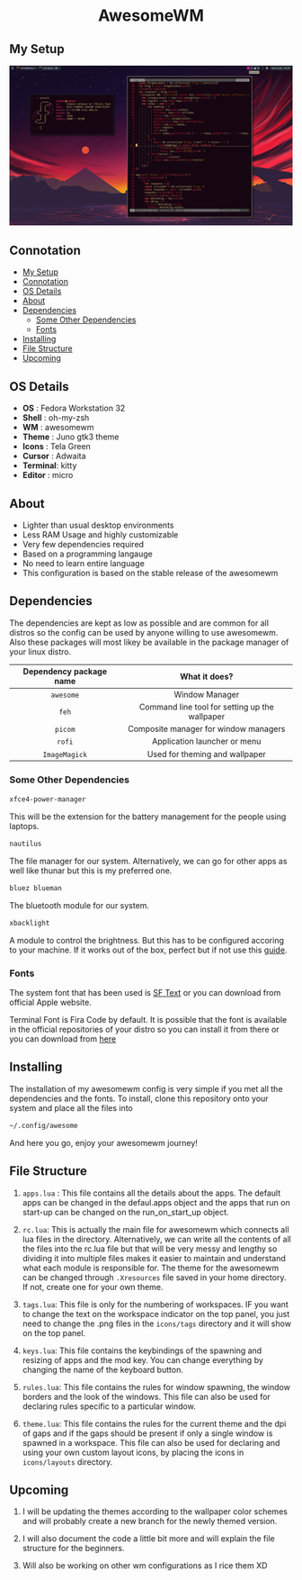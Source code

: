 <div align='center'>
	<h1>AwesomeWM</h1>
</div>

## My Setup ##

![](./images/screenshot.png)

## Connotation ##

- [My Setup](#my-setup)
- [Connotation](#connotation)
- [OS Details](#os-details)
- [About](#about)
- [Dependencies](#dependencies)
	- [Some Other Dependencies](#some-other-dependencies)
	- [Fonts](#fonts)
- [Installing](#installing)
- [File Structure](#file-structure)
- [Upcoming](#upcoming)

<a name='details'><a>
## OS Details ##
+ **OS**      : Fedora Workstation 32
+ **Shell**   : oh-my-zsh
+ **WM**      : awesomewm
+ **Theme**   : Juno gtk3 theme
+ **Icons**   : Tela Green
+ **Cursor**  : Adwaita
+ **Terminal**: kitty
+ **Editor**  : micro

<a name='about'></a>
## About ##
+ Lighter than usual desktop environments
+ Less RAM Usage and highly customizable
+ Very few dependencies required
+ Based on a programming langauge
+ No need to learn entire language
+ This configuration is based on the stable release of the awesomewm

<a name='dependencies'></a>
## Dependencies ##
The dependencies are kept as low as possible and are common for all distros so the
config can be used by anyone willing to use awesomewm. Also these packages will most likey be available in the package manager of your linux distro.

| Dependency package name | What it does? |
| :---------------------:| :-----------------:|
| `awesome` | Window Manager |
| `feh` | Command line tool for setting up the wallpaper |
| `picom` | Composite manager for window managers |
| `rofi` | Application launcher or menu |
| `ImageMagick` | Used for theming and wallpaper | 


### Some Other Dependencies ###

```bash  
xfce4-power-manager
```
This will be the extension for the battery management for the people using laptops.

```bash
nautilus
```
The file manager for our system. Alternatively, we can go for other apps as well like thunar but this is my preferred one.

```bash
bluez blueman
```
The bluetooth module for our system.

```bash
xbacklight
```
A module to control the brightness. But this has to be configured accoring to your machine. If it works out of the box, perfect but if not use this [guide](https://askubuntu.com/questions/823669/volume-sound-and-screen-brightness-controls-not-working).


### Fonts ###

The system font that has been used is [SF Text](https://github.com/perrychan1/fonts.git) or you can download from official Apple website.

Terminal Font is Fira Code by default. It is possible that the font is available in the official repositories of your distro so you can install it from there or you can download from [here](https://github.com/tonsky/FiraCode)

<a name='installing'></a>
## Installing ##

The installation of my awesomewm config is very simple if you met all the dependencies and the fonts.
To install, clone this repository onto your system and place all the files into 

```bash
~/.config/awesome
```
And here you go, enjoy your awesomewm journey!

<a name='file-structure'></a>
## File Structure ##

1. `apps.lua` : This file contains all the details about the apps. The default apps can be changed in the defaul.apps object and the apps that run on start-up can be changed on the run_on_start_up object.

2. `rc.lua`: This is actually the main file for awesomewm which connects all lua files in the directory. Alternatively, we can write all the contents of all the files into the rc.lua file but that will be very messy and lengthy so dividing it into multiple files makes it easier to maintain and understand what each module is responsible for. The theme for the awesomewm can be changed through `.Xresources` file saved in your home directory. If not, create one for your own theme.

3. `tags.lua`: This file is only for the numbering of workspaces. IF you want to change the text on the workspace indicator on the top panel, you just need to change the .png files in the `icons/tags` directory and it will show on the top panel.

4. `keys.lua`: This file contains the keybindings of the spawning and resizing of apps and the mod key. You can change everything by changing the name of the keyboard button.

5. `rules.lua`: This file contains the rules for window spawning, the window borders and the look of the windows. This file can also be used for declaring rules specific to a particular window.

6. `theme.lua`: This file contains the rules for the current theme and the dpi of gaps and if the gaps should be present if only a single window is spawned in a workspace. This file can also be used for declaring and using your own custom layout icons, by placing the icons in `icons/layouts` directory.

<a name='upcoming'></a>
## Upcoming ##

1. I will be updating the themes according to the wallpaper color schemes and will probably create a new branch for the newly themed version.

2. I will also document the code a little bit more and will explain the file structure for the beginners.

3. Will also be working on other wm configurations as I rice them XD